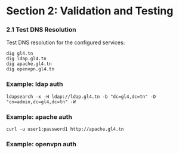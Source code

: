 # Section 2: Validation and Testing
### 2.1 Test DNS Resolution
Test DNS resolution for the configured services:

    dig gl4.tn
    dig ldap.gl4.tn
    dig apache.gl4.tn
    dig openvpn.gl4.tn

### Example: ldap auth

    ldapsearch -x -H ldap://ldap.gl4.tn -b "dc=gl4,dc=tn" -D "cn=admin,dc=gl4,dc=tn" -W

### Example: apache auth

    curl -u user1:password1 http://apache.gl4.tn


### Example: openvpn auth
